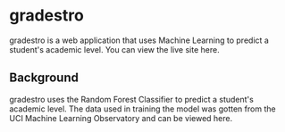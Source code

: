 # gradestro
gradestro is a web application that uses Machine Learning to predict a student's academic level. You can view the live site here.

## Background
gradestro uses the Random Forest Classifier to predict a student's academic level. The data used in training the model was gotten from the UCI Machine Learning Observatory and can be viewed here.
